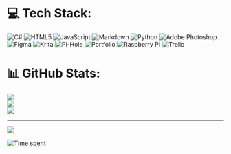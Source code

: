 # 💻 Tech Stack:
![C#](https://img.shields.io/badge/c%23-%23239120.svg?style=for-the-badge&logo=csharp&logoColor=white) ![HTML5](https://img.shields.io/badge/html5-%23E34F26.svg?style=for-the-badge&logo=html5&logoColor=white) ![JavaScript](https://img.shields.io/badge/javascript-%23323330.svg?style=for-the-badge&logo=javascript&logoColor=%23F7DF1E) ![Markdown](https://img.shields.io/badge/markdown-%23000000.svg?style=for-the-badge&logo=markdown&logoColor=white) ![Python](https://img.shields.io/badge/python-3670A0?style=for-the-badge&logo=python&logoColor=ffdd54) ![Adobe Photoshop](https://img.shields.io/badge/adobe%20photoshop-%2331A8FF.svg?style=for-the-badge&logo=adobe%20photoshop&logoColor=white) ![Figma](https://img.shields.io/badge/figma-%23F24E1E.svg?style=for-the-badge&logo=figma&logoColor=white) ![Krita](https://img.shields.io/badge/Krita-203759?style=for-the-badge&logo=krita&logoColor=EEF37B) ![Pi-Hole](https://img.shields.io/badge/pihole-%2396060C.svg?style=for-the-badge&logo=pi-hole&logoColor=white) ![Portfolio](https://img.shields.io/badge/Portfolio-%23000000.svg?style=for-the-badge&logo=firefox&logoColor=#FF7139) ![Raspberry Pi](https://img.shields.io/badge/-RaspberryPi-C51A4A?style=for-the-badge&logo=Raspberry-Pi) ![Trello](https://img.shields.io/badge/Trello-%23026AA7.svg?style=for-the-badge&logo=Trello&logoColor=white)
# 📊 GitHub Stats:
![](https://github-readme-stats.vercel.app/api?username=callum-duncan&theme=dark&hide_border=true&include_all_commits=false&count_private=true)<br/>
![](https://github-readme-streak-stats.herokuapp.com/?user=callum-duncan&theme=dark&hide_border=true)<br/>
![](https://github-readme-stats.vercel.app/api/top-langs/?username=callum-duncan&theme=dark&hide_border=true&include_all_commits=false&count_private=true&layout=compact)

---
[![](https://visitcount.itsvg.in/api?id=callum-duncan&icon=0&color=0)](https://visitcount.itsvg.in)

<!-- Proudly created with GPRM ( https://gprm.itsvg.in ) -->

[![Time spent](https://github-readme-stats.vercel.app/api/wakatime?username=Callum-Duncan)](https://github.com/anuraghazra/github-readme-stats)

